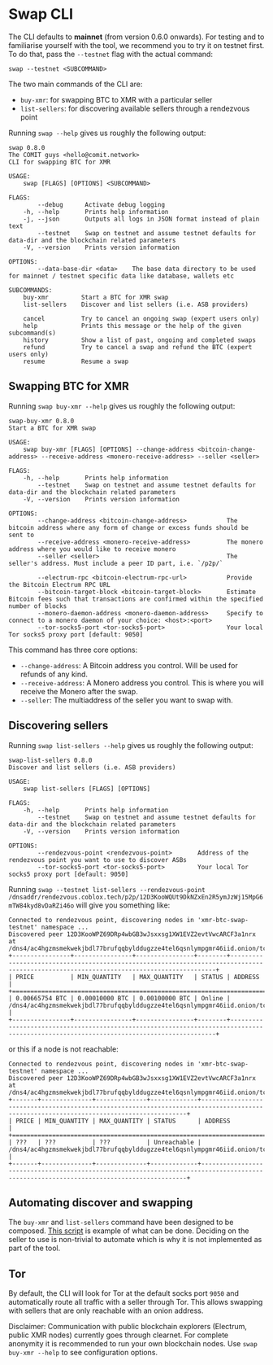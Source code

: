 # Swap CLI

The CLI defaults to **mainnet** (from version 0.6.0 onwards).
For testing and to familiarise yourself with the tool, we recommend you to try it on testnet first.
To do that, pass the `--testnet` flag with the actual command:

```shell
swap --testnet <SUBCOMMAND>
```

The two main commands of the CLI are:

- `buy-xmr`: for swapping BTC to XMR with a particular seller
- `list-sellers`: for discovering available sellers through a rendezvous point

Running `swap --help` gives us roughly the following output:

```
swap 0.8.0
The COMIT guys <hello@comit.network>
CLI for swapping BTC for XMR

USAGE:
    swap [FLAGS] [OPTIONS] <SUBCOMMAND>

FLAGS:
        --debug      Activate debug logging
    -h, --help       Prints help information
    -j, --json       Outputs all logs in JSON format instead of plain text
        --testnet    Swap on testnet and assume testnet defaults for data-dir and the blockchain related parameters
    -V, --version    Prints version information

OPTIONS:
        --data-base-dir <data>    The base data directory to be used for mainnet / testnet specific data like database, wallets etc

SUBCOMMANDS:
    buy-xmr         Start a BTC for XMR swap
    list-sellers    Discover and list sellers (i.e. ASB providers)

    cancel          Try to cancel an ongoing swap (expert users only)
    help            Prints this message or the help of the given subcommand(s)
    history         Show a list of past, ongoing and completed swaps
    refund          Try to cancel a swap and refund the BTC (expert users only)
    resume          Resume a swap
```

## Swapping BTC for XMR

Running `swap buy-xmr --help` gives us roughly the following output:

```
swap-buy-xmr 0.8.0
Start a BTC for XMR swap

USAGE:
    swap buy-xmr [FLAGS] [OPTIONS] --change-address <bitcoin-change-address> --receive-address <monero-receive-address> --seller <seller>

FLAGS:
    -h, --help       Prints help information
        --testnet    Swap on testnet and assume testnet defaults for data-dir and the blockchain related parameters
    -V, --version    Prints version information

OPTIONS:
        --change-address <bitcoin-change-address>           The bitcoin address where any form of change or excess funds should be sent to
        --receive-address <monero-receive-address>          The monero address where you would like to receive monero
        --seller <seller>                                   The seller's address. Must include a peer ID part, i.e. `/p2p/`
        
        --electrum-rpc <bitcoin-electrum-rpc-url>           Provide the Bitcoin Electrum RPC URL
        --bitcoin-target-block <bitcoin-target-block>       Estimate Bitcoin fees such that transactions are confirmed within the specified number of blocks
        --monero-daemon-address <monero-daemon-address>     Specify to connect to a monero daemon of your choice: <host>:<port>
        --tor-socks5-port <tor-socks5-port>                 Your local Tor socks5 proxy port [default: 9050]
```

This command has three core options:

- `--change-address`: A Bitcoin address you control. Will be used for refunds of any kind.
- `--receive-address`: A Monero address you control. This is where you will receive the Monero after the swap.
- `--seller`: The multiaddress of the seller you want to swap with.

## Discovering sellers

Running `swap list-sellers --help` gives us roughly the following output:

```
swap-list-sellers 0.8.0
Discover and list sellers (i.e. ASB providers)

USAGE:
    swap list-sellers [FLAGS] [OPTIONS]

FLAGS:
    -h, --help       Prints help information
        --testnet    Swap on testnet and assume testnet defaults for data-dir and the blockchain related parameters
    -V, --version    Prints version information

OPTIONS:
        --rendezvous-point <rendezvous-point>       Address of the rendezvous point you want to use to discover ASBs
        --tor-socks5-port <tor-socks5-port>         Your local Tor socks5 proxy port [default: 9050]
```

Running `swap --testnet list-sellers --rendezvous-point /dnsaddr/rendezvous.coblox.tech/p2p/12D3KooWQUt9DkNZxEn2R5ymJzWj15MpG6mTW84kyd8vDaRZi46o` will give you something like:

```
Connected to rendezvous point, discovering nodes in 'xmr-btc-swap-testnet' namespace ...
Discovered peer 12D3KooWPZ69DRp4wbGB3wJsxxsg1XW1EVZ2evtVwcARCF3a1nrx at /dns4/ac4hgzmsmekwekjbdl77brufqqbylddugzze4tel6qsnlympgmr46iid.onion/tcp/8765
+----------------+----------------+----------------+--------+----------------------------------------------------------------------------------------------------------------------------------------+
| PRICE          | MIN_QUANTITY   | MAX_QUANTITY   | STATUS | ADDRESS                                                                                                                                |
+====================================================================================================================================================================================================+
| 0.00665754 BTC | 0.00010000 BTC | 0.00100000 BTC | Online | /dns4/ac4hgzmsmekwekjbdl77brufqqbylddugzze4tel6qsnlympgmr46iid.onion/tcp/8765/p2p/12D3KooWPZ69DRp4wbGB3wJsxxsg1XW1EVZ2evtVwcARCF3a1nrx |
+----------------+----------------+----------------+--------+----------------------------------------------------------------------------------------------------------------------------------------+
```

or this if a node is not reachable:

```
Connected to rendezvous point, discovering nodes in 'xmr-btc-swap-testnet' namespace ...
Discovered peer 12D3KooWPZ69DRp4wbGB3wJsxxsg1XW1EVZ2evtVwcARCF3a1nrx at /dns4/ac4hgzmsmekwekjbdl77brufqqbylddugzze4tel6qsnlympgmr46iid.onion/tcp/8765
+-------+--------------+--------------+-------------+----------------------------------------------------------------------------------------------------------------------------------------+
| PRICE | MIN_QUANTITY | MAX_QUANTITY | STATUS      | ADDRESS                                                                                                                                |
+============================================================================================================================================================================================+
| ???   | ???          | ???          | Unreachable | /dns4/ac4hgzmsmekwekjbdl77brufqqbylddugzze4tel6qsnlympgmr46iid.onion/tcp/8765/p2p/12D3KooWPZ69DRp4wbGB3wJsxxsg1XW1EVZ2evtVwcARCF3a1nrx |
+-------+--------------+--------------+-------------+----------------------------------------------------------------------------------------------------------------------------------------+
```

## Automating discover and swapping

The `buy-xmr` and `list-sellers` command have been designed to be composed.
[This script](./discover_and_take.sh) is example of what can be done.
Deciding on the seller to use is non-trivial to automate which is why it is not implemented as part of the tool.

## Tor

By default, the CLI will look for Tor at the default socks port `9050` and automatically route all traffic with a seller through Tor.
This allows swapping with sellers that are only reachable with an onion address.

Disclaimer:
Communication with public blockchain explorers (Electrum, public XMR nodes) currently goes through clearnet.
For complete anonymity it is recommended to run your own blockchain nodes.
Use `swap buy-xmr --help` to see configuration options.
